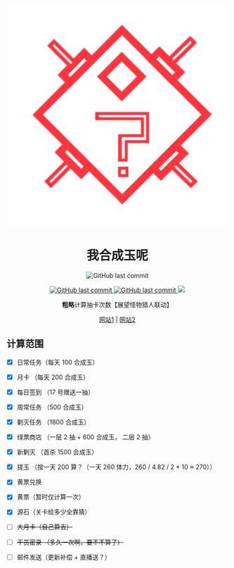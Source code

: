 <p align="center">
 <img src="./images/icon.svg">
</p>
<h1 align="center"> 我合成玉呢 </h1>
<p align="center">
<img alt="GitHub last commit" src="https://img.shields.io/github/last-commit/qiutongxue/arkn-where-is-my-hcy">
</p>
<p align="center">
<a href="https://whereismyhcy.vercel.app/">
 <img alt="GitHub last commit" src="https://img.shields.io/badge/Vercel-143?logo=vercel&color=000&logoColor=fff">
</a>
<a href="https://whereismyhcy.netlify.app/">
<img alt="GitHub last commit" src="https://img.shields.io/badge/Netlify-143?logo=netlify&color=00c7b7&logoColor=fff">
</a>
<a href="https://www.figma.com/file/eZAtnOIAXGN7ItKNEqixQz/Arkn?node-id=0%3A1">
  <img src="https://img.shields.io/badge/Figma-100?&logo=figma&color=a25aff&logoColor=white&" />
</a>

</p>
<p align="center"><strong>粗略</strong>计算抽卡次数【展望怪物猎人联动】</p>
<p align="center"><a href="https://whereismyhcy.vercel.app/">网站1</a> | <a href="https://whereismyhcy.netlify.app/">网站2</a></p>

## 计算范围

- [x] 日常任务（每天 100 合成玉）
- [x] 月卡 （每天 200 合成玉）
- [x] 每日签到 （17 号赠送一抽）
- [x] 周常任务 （500 合成玉）
- [x] 剿灭任务 （1800 合成玉）
- [x] 绿票商店 （一层 2 抽 + 600 合成玉， 二层 2 抽）
- [x] 新剿灭 （首杀 1500 合成玉）
- [x] 搓玉 （按一天 200 算？（一天 260 体力，260 / 4.82 / 2 * 10 ≈ 270））
- [x] 黄票兑换
- [x] 黄票（暂时仅计算一次）
- [x] 源石（关卡给多少全靠猜）
- [ ] ~~大月卡（自己算去）~~
- [ ] ~~干员密录 （多久一次啊，要不不算了）~~
- [ ] 邮件发送（更新补偿 + 直播送？）




